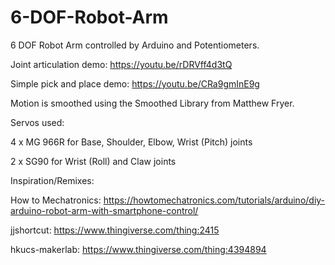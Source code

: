 # 6-DOF-Robot-Arm
6 DOF Robot Arm controlled by Arduino and Potentiometers. 

Joint articulation demo: https://youtu.be/rDRVff4d3tQ

Simple pick and place demo: https://youtu.be/CRa9gmInE9g

Motion is smoothed using the Smoothed Library from Matthew Fryer.

Servos used:

4 x MG 966R for Base, Shoulder, Elbow, Wrist (Pitch) joints

2 x SG90 for Wrist (Roll) and Claw joints

Inspiration/Remixes:

How to Mechatronics: https://howtomechatronics.com/tutorials/arduino/diy-arduino-robot-arm-with-smartphone-control/

jjshortcut: https://www.thingiverse.com/thing:2415

hkucs-makerlab: https://www.thingiverse.com/thing:4394894
